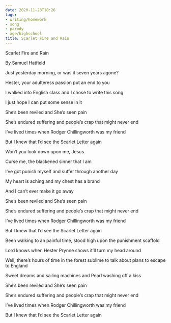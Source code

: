 ```yaml
---
date: 2020-11-23T18:26
tags:
- writing/homework
- song
- parody
- age/highschool
title: Scarlet Fire and Rain
---
```


Scarlet Fire and Rain

By Samuel Hatfield

Just yesterday morning, or was it seven years agone?

Hester, your adulteress passion put an end to you

I walked into English class and I chose to write this song

I just hope I can put some sense in it

She’s been reviled and She’s seen pain

She’s endured suffering and people’s crap that might never end

I’ve lived times when Rodger Chillingworth was my friend

But I knew that I’d see the Scarlet Letter again

Won’t you look down upon me, Jesus

Curse me, the blackened sinner that I am

I’ve got punish myself and suffer through another day

My heart is aching and my chest has a brand

And I can’t ever make it go away

She’s been reviled and She’s seen pain

She’s endured suffering and people’s crap that might never end

I’ve lived times when Rodger Chillingworth was my friend

But I knew that I’d see the Scarlet Letter again

Been walking to an painful time, stood high upon the punishment scaffold

Lord knows when Hester Prynne shows it’ll turn my head around

Well, there’s hours of time in the forest sublime to talk about plans to escape to England

Sweet dreams and sailing machines and Pearl washing off a kiss

She’s been reviled and She’s seen pain

She’s endured suffering and people’s crap that might never end

I’ve lived times when Rodger Chillingworth was my friend

But I knew that I’d see the Scarlet Letter again
